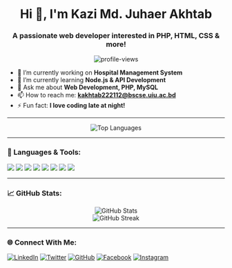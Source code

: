 <h1 align="center">Hi 👋, I'm Kazi Md. Juhaer Akhtab</h1>
<h3 align="center">A passionate web developer interested in PHP, HTML, CSS & more!</h3>

<p align="center">
  <img src="https://komarev.com/ghpvc/?username=your-username&label=Profile%20Views&color=0e75b6&style=flat" alt="profile-views" />
</p>

- 🔭 I’m currently working on **Hospital Management System**
- 🌱 I’m currently learning **Node.js & API Development**
- 💬 Ask me about **Web Development, PHP, MySQL**
- 📫 How to reach me: **kakhtab222112@bscse.uiu.ac.bd**
- ⚡ Fun fact: **I love coding late at night!**

---

<p align="center">
  <img src="https://github-readme-stats.vercel.app/api/top-langs/?username=juhaer-10&layout=compact&theme=radical" alt="Top Languages" />
</p>

---
### 🚀 Languages & Tools:
<p align="left">
  <img src="https://img.shields.io/badge/PHP-777BB4?style=for-the-badge&logo=php&logoColor=white" />
  <img src="https://img.shields.io/badge/HTML5-E34F26?style=for-the-badge&logo=html5&logoColor=white" />
  <img src="https://img.shields.io/badge/CSS3-1572B6?style=for-the-badge&logo=css3&logoColor=white" />
  <img src="https://img.shields.io/badge/MySQL-4479A1?style=for-the-badge&logo=mysql&logoColor=white" />
  <img src="https://img.shields.io/badge/Node.js-43853D?style=for-the-badge&logo=node.js&logoColor=white" />
  <img src="https://img.shields.io/badge/Java-007396?style=for-the-badge&logo=java&logoColor=white" />
  <img src="https://img.shields.io/badge/C-A8B9CC?style=for-the-badge&logo=c&logoColor=white" />
  <img src="https://img.shields.io/badge/C++-00599C?style=for-the-badge&logo=cplusplus&logoColor=white" />
</p>
</p>

---

### 📈 GitHub Stats:
<p align="center">
  <img src="https://github-readme-stats.vercel.app/api?username=your-username&show_icons=true&theme=radical" alt="GitHub Stats" />
  <br>
  <img src="https://github-readme-streak-stats.herokuapp.com/?user=your-username&theme=radical" alt="GitHub Streak" />
</p>

---

### 🌐 Connect With Me:
[![LinkedIn](https://img.shields.io/badge/LinkedIn-0077B5?style=for-the-badge&logo=linkedin&logoColor=white)](https://www.linkedin.com/in/nahin10/)
[![Twitter](https://img.shields.io/badge/Twitter-1DA1F2?style=for-the-badge&logo=twitter&logoColor=white)](https://x.com/Nahin__10)
[![GitHub](https://img.shields.io/badge/GitHub-181717?style=for-the-badge&logo=github&logoColor=white)](https://github.com/juhaer-10)
[![Facebook](https://img.shields.io/badge/Facebook-1877F2?style=for-the-badge&logo=facebook&logoColor=white)](https://www.facebook.com/ashiq.nahin.18/)
[![Instagram](https://img.shields.io/badge/Instagram-E4405F?style=for-the-badge&logo=instagram&logoColor=white)](https://www.instagram.com/juhaer_10__/)


